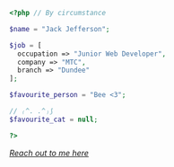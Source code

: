 ```php
<?php // By circumstance

$name = "Jack Jefferson";

$job = [
  occupation => "Junior Web Developer",
  company => "MTC",
  branch => "Dundee"
];

$favourite_person = "Bee <3";

// ₍^. .^₎⟆
$favourite_cat = null;

?>
```
*[Reach out to me here](https://www.linkedin.com/in/devjacjef/)*
